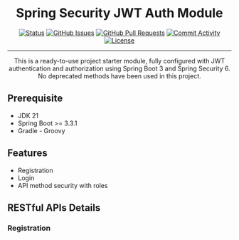 # <div align="center">Spring Security JWT Auth Module</div>
<div align="center">

[![Status](https://img.shields.io/badge/status-active-success.svg)]()
[![GitHub Issues](https://img.shields.io/github/issues/nadimnesar/spring-security-jwt-authentication-module.svg)](https://github.com/nadimnesar/spring-security-jwt-authentication-module/issues)
[![GitHub Pull Requests](https://img.shields.io/github/issues-pr/nadimnesar/spring-security-jwt-authentication-module.svg)](https://github.com/nadimnesar/spring-security-jwt-authentication-module/pulls)
[![Commit Activity](https://img.shields.io/github/commit-activity/m/nadimnesar/spring-security-jwt-authentication-module.svg)](https://github.com/nadimnesar/spring-security-jwt-authentication-module/commits)
[![License](https://img.shields.io/badge/license-MIT-blue.svg)](/LICENSE)

</div>

---
<p align="center">
This is a ready-to-use project starter module, fully configured with JWT authentication and authorization using Spring Boot 3 and Spring Security 6. No deprecated methods have been used in this project.
</p>

## Prerequisite
* JDK 21
* Spring Boot >= 3.3.1
* Gradle - Groovy

## Features
* Registration 
* Login
* API method security with roles

## RESTful APIs Details
### Registration
    
